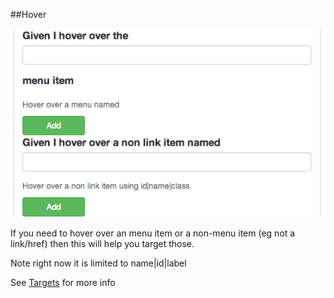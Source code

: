 ##Hover

![Hover](images/hover.png)


If you need to hover over an menu item or a non-menu item (eg not a link/href) then this will help you target those.

Note right now it is limited to name|id|label

See [Targets](target.html) for more info